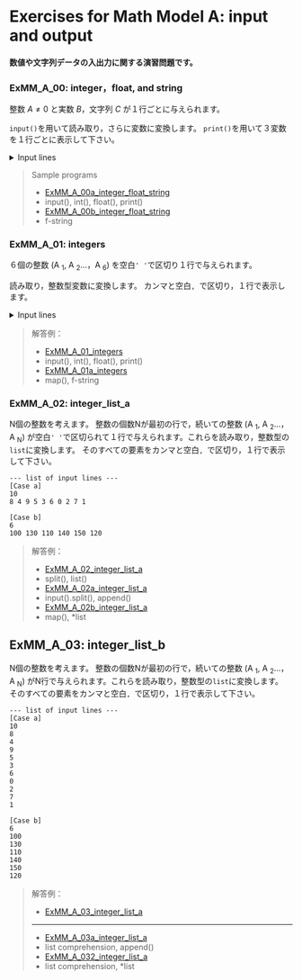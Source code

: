 # **Exercises for Math Model A: input and output**
#### 数値や文字列データの入出力に関する演習問題です。

### ExMM_A_00: integer，float, and string
整数 $A \ne 0$ と実数 $B$，文字列 $C$ が１行ごとに与えられます。

`input()`を用いて読み取り，さらに変数に変換します。 
`print()`を用いて３変数を１行ごとに表示して下さい。

<details>
<summary>Input lines</summary>

``` python
[Case a]  Copy the following sentences to 'execution window'
12345
123.45
abcde

[Case b]  Copy the following sentences to 'execution window'
1234500000
0.00012345
abc de
```
注: プログラム実行後に張り付けて下さい。

</details>


>Sample programs
>- [ExMM_A_00a_integer_float_string](https://github.com/GMPythonGitHub/GMPythonExMathModel/blob/main/ExMathModel_A_Input_and_Output/ExMM_A_00a_integer_float_string.py)
>  - input(), int(), float(), print()
>- [ExMM_A_00b_integer_float_string](https://github.com/GMPythonGitHub/GMPythonExMathModel/blob/main/ExMathModel_A_Input_and_Output/ExMM_A_00b_integer_float_string.py)
>  - f-string 


### ExMM_A_01: integers
６個の整数 (A
<sub>1</sub>, A
<sub>2</sub>...，A
<sub>6</sub>) を空白`' '`で区切り１行で与えられます。

読み取り，整数型変数に変換します。 
カンマと空白`, `で区切り，１行で表示します。

<details>
<summary>Input lines</summary>

``` python
[Case a]  Copy the following sentences to 'execution window'
4 5 3 0 2 1 

[Case b]  Copy the following sentences to 'execution window'
100 130 110 140 150 120
```
注: プログラム実行後に，実行ウィンドウに張り付けます。

</details>

>解答例：
>- [ExMM_A_01_integers](https://github.com/GMPythonGitHub/GMPython_Exercises_for_Math_Model/blob/main/Exercises_for_Math_Model_A_Input_and_Output/ExMM_A_01_integers.py)
>  - input(), int(), float(), print()
>- [ExMM_A_01a_integers](https://github.com/GMPythonGitHub/GMPython_Exercises_for_Math_Model/blob/main/Exercises_for_Math_Model_A_Input_and_Output/ExMM_A_01a_integers.py)
>  - map(), f-string 


### ExMM_A_02: integer_list_a
N個の整数を考えます。
整数の個数Nが最初の行で，続いての整数 (A
<sub>1</sub>, A
<sub>2</sub>...，A
<sub>N</sub>) が空白`' '`で区切られて１行で与えられます。これらを読み取り，整数型の`list`に変換します。 
そのすべての要素をカンマと空白`, `で区切り，１行で表示して下さい。

```
--- list of input lines ---
[Case a]
10
8 4 9 5 3 6 0 2 7 1 

[Case b]
6
100 130 110 140 150 120

```

>解答例：
>- [ExMM_A_02_integer_list_a](https://github.com/GMPythonGitHub/GMPython_Exercises_for_Math_Model/blob/main/Exercises_for_Math_Model_A_Input_and_Output/ExMM_A_02_integer_list_a.py)
>  - split(), list()
>- [ExMM_A_02a_integer_list_a](https://github.com/GMPythonGitHub/GMPython_Exercises_for_Math_Model/blob/main/Exercises_for_Math_Model_A_Input_and_Output/ExMM_A_02a_integer_list_a.py)
>  - input().split(), append() 
>- [ExMM_A_02b_integer_list_a](https://github.com/GMPythonGitHub/GMPython_Exercises_for_Math_Model/blob/main/Exercises_for_Math_Model_A_Input_and_Output/ExMM_A_02b_integer_list_a.py)
>  - map(), *list


## ExMM_A_03: integer_list_b
N個の整数を考えます。
整数の個数Nが最初の行で，続いての整数 (A
<sub>1</sub>, A
<sub>2</sub>...，A
<sub>N</sub>) がN行で与えられます。これらを読み取り，整数型の`list`に変換します。 
そのすべての要素をカンマと空白`, `で区切り，１行で表示して下さい。

```
--- list of input lines ---
[Case a]
10
8 
4 
9 
5 
3 
6 
0 
2 
7 
1 

[Case b]
6
100 
130 
110 
140 
150 
120

```

>解答例：
>- [ExMM_A_03_integer_list_a](https://github.com/GMPythonGitHub/GMPython_Exercises_for_Math_Model/blob/main/Exercises_for_Math_Model_A_Input_and_Output/ExMM_A_03_integer_list_b.py)
>  - ---
>- [ExMM_A_03a_integer_list_a](https://github.com/GMPythonGitHub/GMPython_Exercises_for_Math_Model/blob/main/Exercises_for_Math_Model_A_Input_and_Output/ExMM_A_03a_integer_list_b.py)
>  - list comprehension, append() 
>- [ExMM_A_032_integer_list_a](https://github.com/GMPythonGitHub/GMPython_Exercises_for_Math_Model/blob/main/Exercises_for_Math_Model_A_Input_and_Output/ExMM_A_03b_integer_list_b.py)
>  - list comprehension, *list



